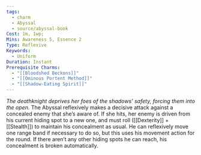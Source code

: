 ```yaml
---
tags:
  - charm
  - Abyssal
  - source/abyssal-book
Cost: 1m, 1wp;
Mins: Awareness 5, Essence 2
Type: Reflexive
Keywords:
  - Uniform
Duration: Instant
Prerequisite Charms:
  - "[[Bloodshed Beckons]]"
  - "[[Ominous Portent Method]]"
  - "[[Shadow-Eating Spirit]]"
---
```

*The deathknight deprives her foes of the shadows’ safety, forcing them into the open.*
The Abyssal reflexively makes a decisive attack against a concealed enemy that she’s aware of. If she hits, her enemy is driven from his current hiding spot to a new one, and must roll ([[Dexterity]] + [[Stealth]]) to maintain his concealment as usual. He can reflexively move one range band if necessary to do so, but this uses his movement action for the round. If there aren’t any other hiding spots he can reach, his concealment is broken automatically.